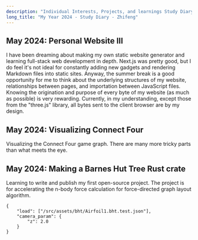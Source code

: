 ```yaml
---
description: "Individual Interests, Projects, and learnings Study Diary."
long_title: "My Year 2024 - Study Diary - Zhifeng"
---
```


## May 2024: Personal Website III

I have been dreaming about making my own static website generator and learning full-stack web development in depth. Next.js was pretty good, but I do feel it's not ideal for constantly adding new gadgets and rendering Markdown files into static sites. Anyway, the summer break is a good opportunity for me to think about the underlying structures of my website, relationships between pages, and importation between JavaScript files. Knowing the origination and purpose of every byte of my website (as much as possible) is very rewarding. Currently, in my understanding, except those from the "three.js" library, all bytes sent to the client browser are by my design.

## May 2024: Visualizing Connect Four

Visualizing the Connect Four game graph. There are many more tricky parts than what meets the eye.

## May 2024: Making a Barnes Hut Tree Rust crate

Learning to write and publish my first open-source project. The project is for accelerating the n-body force calculation for force-directed graph layout algorithm.

```json#graph
{
    "load": ["/src/assets/bht/Airfoil1.bht.test.json"],
    "camera_param": {
        "z": 2.0
    }
}
```
